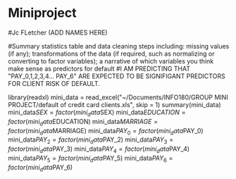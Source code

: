 # Miniproject
#Jc FLetcher (ADD NAMES HERE)

#Summary statistics table and data cleaning steps including: missing values (if any); transformations of the data (if required, such as normalizing or converting to factor variables); a narrative of which variables you think make sense as predictors for default
#I AM PREDICTING THAT "PAY_0,1,2,3,4... PAY_6" ARE EXPECTED TO BE SIGNIFIGANT PREDICTORS FOR CLIENT RISK OF DEFAULT.

library(readxl)
mini_data = read_excel("~/Documents/INFO180/GROUP MINI PROJECT/default of credit card clients.xls", skip = 1)
summary(mini_data)
mini_data$SEX = factor(mini_data$SEX)
mini_data$EDUCATION = factor(mini_data$EDUCATION)
mini_data$MARRIAGE = factor(mini_data$MARRIAGE)
mini_data$PAY_0 = factor(mini_data$PAY_0)
mini_data$PAY_2 = factor(mini_data$PAY_2)
mini_data$PAY_3 = factor(mini_data$PAY_3)
mini_data$PAY_4 = factor(mini_data$PAY_4)
mini_data$PAY_5 = factor(mini_data$PAY_5)
mini_data$PAY_6 = factor(mini_data$PAY_6)



